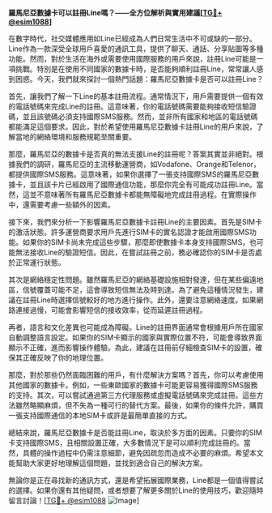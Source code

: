 **羅馬尼亞數據卡可以註冊Line嗎？——全方位解析與實用建議[[TG💪+ @esim1088](https://t.me/s/esim1088)]**

在數字時代，社交媒體應用如Line已經成為人們日常生活中不可或缺的一部分。Line作為一款深受全球用戶喜愛的通訊工具，提供了聊天、通話、分享貼圖等多種功能。然而，對於生活在海外或需要使用國際服務的用戶來說，註冊Line可能是一項挑戰。特別是在使用不同國家的數據卡時，是否能夠順利註冊Line，常常讓人感到困惑。今天，我們就來探討一個熱門話題：羅馬尼亞數據卡是否可以註冊Line？

首先，讓我們了解一下Line的基本註冊流程。通常情況下，用戶需要提供一個有效的電話號碼來完成Line的註冊。這意味著，你的電話號碼需要能夠接收短信驗證碼，並且該號碼必須支持國際SMS服務。然而，並非所有國家和地區的電話號碼都能滿足這個要求。因此，對於希望使用羅馬尼亞數據卡註冊Line的用戶來說，了解當地的網絡環境和服務規範至關重要。

那麼，羅馬尼亞的數據卡是否真的無法支援Line的註冊呢？答案其實並非絕對。根據我們的調研，羅馬尼亞的主流移動運營商，如Vodafone、Orange和Telenor，都提供國際SMS服務。這意味著，如果你選擇了一張支持國際SMS的羅馬尼亞數據卡，並且該卡片已經啟用了國際通信功能，那麼你完全有可能成功註冊Line。當然，這並不意味著所有羅馬尼亞數據卡都能無障礙地完成註冊過程。在實際操作中，還需要考慮一些額外的因素。

接下來，我們來分析一下影響羅馬尼亞數據卡註冊Line的主要因素。首先是SIM卡的激活狀態。許多運營商要求用戶先進行SIM卡的實名認證才能啟用國際SMS功能。如果你的SIM卡尚未完成這些步驟，那麼即使數據卡本身支持國際SMS，也可能無法接收Line的驗證短信。因此，在嘗試註冊之前，務必確認你的SIM卡是否處於正常運行狀態。

其次是網絡穩定性問題。雖然羅馬尼亞的網絡基礎設施相對發達，但在某些偏遠地區，信號覆蓋可能不足，這會導致短信無法及時到達。為了避免這種情況發生，建議在註冊Line時選擇信號較好的地方進行操作。此外，還要注意網絡速度。如果網路連接過慢，可能會影響短信的接收效率，從而延遲註冊過程。

再者，語言和文化差異也可能成為障礙。Line的註冊界面通常會根據用戶所在國家自動調整語言設定。如果你的SIM卡顯示的國家與實際位置不符，可能會導致界面顯示不正確，進而影響操作體驗。為此，建議在註冊前仔細檢查SIM卡的設置，確保其正確反映了你的地理位置。

那麼，對於那些仍然面臨困難的用戶，有什麼解決方案嗎？首先，你可以考慮使用其他國家的數據卡。例如，一些東歐國家的數據卡可能更容易獲得國際SMS服務的支持。其次，可以嘗試通過第三方代理服務或虛擬電話號碼來完成註冊。這些方法雖然略顯麻煩，但不失為一種可行的替代方案。最後，如果你的條件允許，購買一張支持國際通信的本地SIM卡或許是最簡單直接的方式。

總結來說，羅馬尼亞數據卡是否能註冊Line，取決於多方面的因素。只要你的SIM卡支持國際SMS，且相關設置正確，大多數情況下是可以順利完成註冊的。當然，具體的操作過程中仍需注意細節，避免因疏忽而造成不必要的麻煩。希望本文能幫助大家更好地理解這個問題，並找到適合自己的解決方案。

無論你是正在尋找新的通訊方式，還是希望拓展國際業務，Line都是一個值得嘗試的選擇。如果你還有其他疑問，或者想要了解更多關於Line的使用技巧，歡迎隨時留言討論！[[TG💪+ @esim1088](https://t.me/s/esim1088) ![Image](https://i.postimg.cc/4NQfJmqS/Snipaste-2025-05-13-00-14-12.png)]